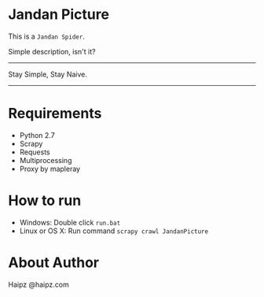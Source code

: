 # Jandan Picture

This is a `Jandan Spider`.

Simple description, isn't it?

* * *

Stay Simple, Stay Naive.

* * *

# Requirements

*   Python 2.7
*   Scrapy
*   Requests
*   Multiprocessing
*   Proxy by mapleray

# How to run

*   Windows: Double click `run.bat`
*   Linux or OS X: Run command `scrapy crawl JandanPicture`

# About Author

Haipz @haipz.com